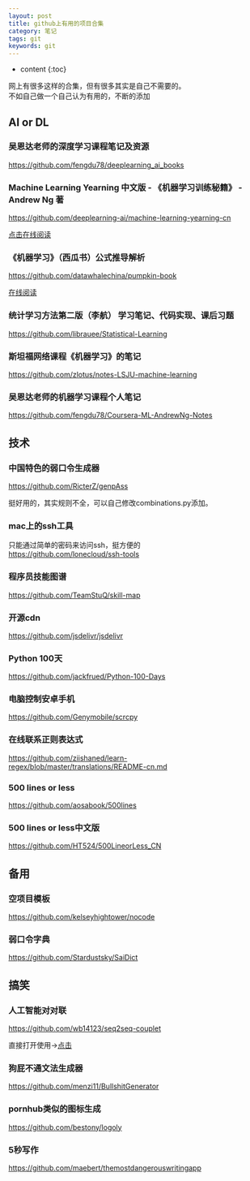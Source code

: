 ```yaml
---
layout: post
title: github上有用的项目合集
category: 笔记
tags: git
keywords: git
---
```


* content
{:toc}

网上有很多这样的合集，但有很多其实是自己不需要的。  
不如自己做一个自己认为有用的，不断的添加

## AI or DL

### 吴恩达老师的深度学习课程笔记及资源
<https://github.com/fengdu78/deeplearning_ai_books>

### Machine Learning Yearning 中文版 - 《机器学习训练秘籍》 - Andrew Ng 著 
<https://github.com/deeplearning-ai/machine-learning-yearning-cn>  

[点击在线阅读](https://deeplearning-ai.github.io/machine-learning-yearning-cn/docs/home/)

### 《机器学习》（西瓜书）公式推导解析
<https://github.com/datawhalechina/pumpkin-book>  

[在线阅读](https://datawhalechina.github.io/pumpkin-book/)

### 统计学习方法第二版（李航） 学习笔记、代码实现、课后习题

<https://github.com/librauee/Statistical-Learning>

### 斯坦福网络课程《机器学习》的笔记

<https://github.com/zlotus/notes-LSJU-machine-learning>

### 吴恩达老师的机器学习课程个人笔记

<https://github.com/fengdu78/Coursera-ML-AndrewNg-Notes>


## 技术

### 中国特色的弱口令生成器

<https://github.com/RicterZ/genpAss>  

挺好用的，其实规则不全，可以自己修改combinations.py添加。 

### mac上的ssh工具

只能通过简单的密码来访问ssh，挺方便的  
<https://github.com/lonecloud/ssh-tools>

### 程序员技能图谱

<https://github.com/TeamStuQ/skill-map>

### 开源cdn

<https://github.com/jsdelivr/jsdelivr>

### Python 100天 

<https://github.com/jackfrued/Python-100-Days>

### 电脑控制安卓手机
<https://github.com/Genymobile/scrcpy>

### 在线联系正则表达式
<https://github.com/ziishaned/learn-regex/blob/master/translations/README-cn.md>

### 500 lines or less
<https://github.com/aosabook/500lines>

### 500 lines or less中文版
<https://github.com/HT524/500LineorLess_CN>

## 备用

### 空项目模板

<https://github.com/kelseyhightower/nocode>

### 弱口令字典

<https://github.com/Stardustsky/SaiDict>

## 搞笑

### 人工智能对对联
<https://github.com/wb14123/seq2seq-couplet>

直接打开使用->[点击](https://ai.binwang.me/couplet/)

### 狗屁不通文法生成器
<https://github.com/menzi11/BullshitGenerator>

### pornhub类似的图标生成

<https://github.com/bestony/logoly>

### 5秒写作
<https://github.com/maebert/themostdangerouswritingapp>